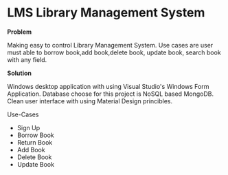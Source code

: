 # LMS Library Management System 


**Problem**

Making easy to control Library Management System. Use cases are user must able to borrow book,add
book,delete book, update book, search book with any field.

**Solution**

Windows desktop application with using Visual Studio's Windows Form Application. Database choose for this
project is NoSQL based MongoDB. Clean user interface with using Material Design princibles.

Use-Cases

- Sign Up
- Borrow Book
- Return Book
- Add Book
- Delete Book
- Update Book
